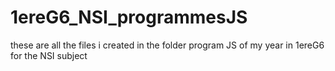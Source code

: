 # 1ereG6_NSI_programmesJS
 these are all the files i created in the folder program JS of my year in 1ereG6 for the NSI subject
